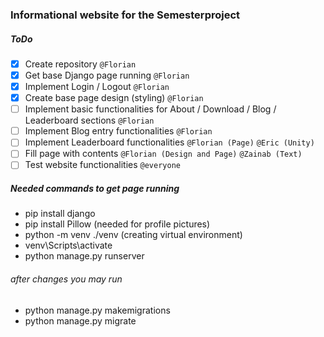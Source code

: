 ### Informational website for the Semesterproject
##### ToDo
- [x] Create repository `@Florian`
- [x] Get base Django page running `@Florian`
- [x] Implement Login / Logout `@Florian`
- [x] Create base page design (styling) `@Florian`
- [ ] Implement basic functionalities for About / Download / Blog / Leaderboard sections `@Florian`
- [ ] Implement Blog entry functionalities `@Florian`
- [ ] Implement Leaderboard functionalities `@Florian (Page)` `@Eric (Unity)`
- [ ] Fill page with contents `@Florian (Design and Page)` `@Zainab (Text)`
- [ ] Test website functionalities `@everyone`

##### Needed commands to get page running
- pip install django
- pip install Pillow (needed for profile pictures)
- python -m venv ./venv (creating virtual environment)
- venv\Scripts\activate
- python manage.py runserver

###### after changes you may run
- python manage.py makemigrations
- python manage.py migrate
